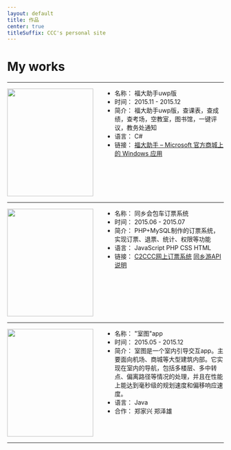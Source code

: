 ```yaml
---
layout: default
title: 作品
center: true
titleSuffix: CCC's personal site
---
```


<style>
  .works-img{
    width: 200px;
    height: 250px;
    float: left;
    margin-right: 50px;
  }
</style>

# My works

---

<img src="{{ 'assets/img/Fzuhelper.png' | prepend: site.baseurl }}" class="works-img">

* 名称： 福大助手uwp版
* 时间： 2015.11 - 2015.12
* 简介： 福大助手uwp版，查课表，查成绩，查考场，空教室，图书馆，一键评议，教务处通知
* 语言： C#
* 链接： [福大助手 – Microsoft 官方商城上的 Windows 应用](https://www.microsoft.com/zh-cn/store/p/%E7%A6%8F%E5%A4%A7%E5%8A%A9%E6%89%8B/9nblggh6jhq8)

<div style="clear:both;"></div>

---

<img src="{{ 'assets/img/obs.png' | prepend: site.baseurl }}" class="works-img">

* 名称： 同乡会包车订票系统
* 时间： 2015.06 - 2015.07
* 简介： PHP+MySQL制作的订票系统，实现订票、退票、统计、权限等功能
* 语言： JavaScript PHP CSS HTML
* 链接： [C2CCC网上订票系统](http://jstxh.azurewebsites.net/) [同乡游API说明](http://txy.azurewebsites.net/)

<div style="clear:both;"></div>

---

<img src="{{ 'assets/img/st.png' | prepend: site.baseurl }}" class="works-img">

* 名称： "室图"app
* 时间： 2015.05 - 2015.12
* 简介： 室图是一个室内引导交互app。主要面向机场、商城等大型建筑内部。它实现在室内的导航，包括多楼层、多中转点、偏离路径等情况的处理，并且在性能上能达到毫秒级的规划速度和偏移响应速度。
* 语言： Java
* 合作： 郑家兴 郑泽雄

<div style="clear:both;"></div>

---

